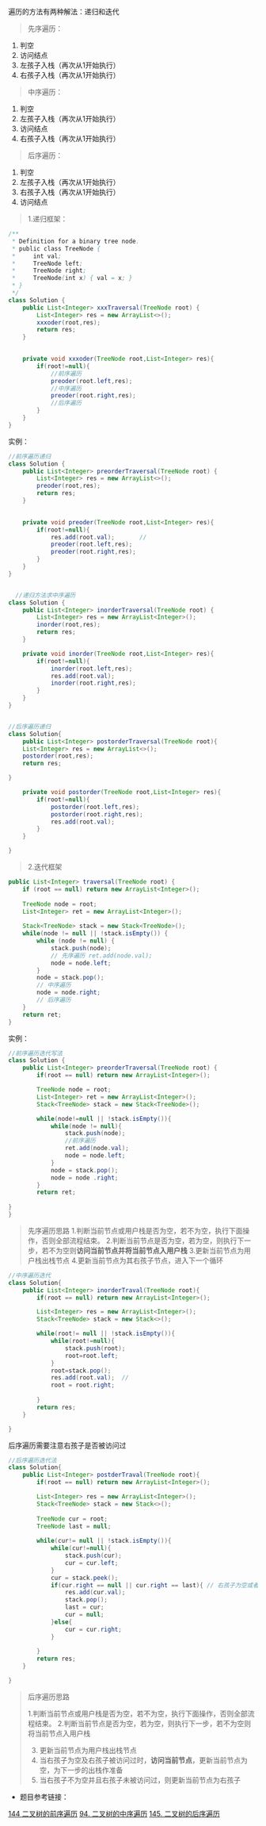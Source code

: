 遍历的方法有两种解法：递归和迭代

> 先序遍历：

 1. 判空
 2. 访问结点
 3. 左孩子入栈（再次从1开始执行）
 4. 右孩子入栈（再次从1开始执行）


>  中序遍历：

 1. 判空
 2. 左孩子入栈（再次从1开始执行）
 3. 访问结点
 4. 右孩子入栈（再次从1开始执行）

 

>  后序遍历：

 1. 判空
 2. 左孩子入栈（再次从1开始执行）
 3. 右孩子入栈（再次从1开始执行）
 4. 访问结点

 

> 1.递归框架：

```java
/**
 * Definition for a binary tree node.
 * public class TreeNode {
 *     int val;
 *     TreeNode left;
 *     TreeNode right;
 *     TreeNode(int x) { val = x; }
 * }
 */
class Solution {
    public List<Integer> xxxTraversal(TreeNode root) {
        List<Integer> res = new ArrayList<>();
        xxxoder(root,res);
        return res;
    }

    
    private void xxxoder(TreeNode root,List<Integer> res){
        if(root!=null){
            //前序遍历
            preoder(root.left,res);
            //中序遍历
            preoder(root.right,res);
            //后序遍历
        }
    }
}

```

实例：

```java
//前序遍历递归
class Solution {
    public List<Integer> preorderTraversal(TreeNode root) {
        List<Integer> res = new ArrayList<>();
        preoder(root,res);
        return res;
    }

    
    private void preoder(TreeNode root,List<Integer> res){
        if(root!=null){
            res.add(root.val);       //
            preoder(root.left,res);
            preoder(root.right,res);
        }
    }
}


  //递归方法求中序遍历
class Solution {
    public List<Integer> inorderTraversal(TreeNode root) {
        List<Integer> res = new ArrayList<Integer>();
        inorder(root,res);
        return res;
    }

    private void inorder(TreeNode root,List<Integer> res){
        if(root!=null){
            inorder(root.left,res);
            res.add(root.val);
            inorder(root.right,res);
        }
    }
}


//后序遍历递归
class Solution{
	public List<Integer> postorderTraversal(TreeNode root){
	List<Integer> res = new ArrayList<>();
	postorder(root,res);
	return res;	

}

	private void postorder(TreeNode root,List<Integer> res){
		if(root!=null){
			postorder(root.left,res);
			postorder(root.right,res);
			res.add(root.val);
		}
	}

}
```

> 2.迭代框架


```java
public List<Integer> traversal(TreeNode root) {
    if (root == null) return new ArrayList<Integer>();
    
    TreeNode node = root;
    List<Integer> ret = new ArrayList<Integer>();
    
    Stack<TreeNode> stack = new Stack<TreeNode>();
    while(node != null || !stack.isEmpty()) {
        while (node != null) {
            stack.push(node);
            // 先序遍历 ret.add(node.val);
            node = node.left;
        }
        node = stack.pop();
        // 中序遍历
        node = node.right;
        // 后序遍历
    }
    return ret;
}


```
实例：

```java
//前序遍历迭代写法
class Solution {
    public List<Integer> preorderTraversal(TreeNode root) {
        if(root == null) return new ArrayList<Integer>();

		TreeNode node = root;
		List<Integer> ret = new ArrayList<Integer>();
		Stack<TreeNode> stack = new Stack<TreeNode>();

		while(node!=null || !stack.isEmpty()){
			while(node != null){
				stack.push(node);
				//前序遍历
				ret.add(node.val);
				node = node.left;
			}
			node = stack.pop();
			node = node .right;
		}
		return ret;
		
}
}
```

> 先序遍历思路
> 1.判断当前节点或用户栈是否为空，若不为空，执行下面操作，否则全部流程结束。
> 2.判断当前节点是否为空，若为空，则执行下一步，若不为空则**访问当前节点并将当前节点入用户栈**
> 3.更新当前节点为用户栈出栈节点
> 4.更新当前节点为其右孩子节点，进入下一个循环




```java
//中序遍历迭代
class Solution{
	public List<Integer> inorderTraval(TreeNode root){
		if(root == null) return new ArrayList<Integer>();

		List<Integer> res = new ArrayList<Integer>();
		Stack<TreeNode> stack = new Stack<>();

		while(root!= null || !stack.isEmpty()){
			while(root!=null){
				stack.push(root);
				root=root.left;
			}
			root=stack.pop();
			res.add(root.val);  //
			root = root.right;
			
		}
		return res;
	}

}
```

后序遍历需要注意右孩子是否被访问过
```java
//后序遍历迭代法
class Solution{
	public List<Integer> postderTraval(TreeNode root){
		if(root == null) return new ArrayList<Integer>();

		List<Integer> res = new ArrayList<Integer>();
		Stack<TreeNode> stack = new Stack<>();
		
		TreeNode cur = root;
		TreeNode last = null;
		
		while(cur!= null || !stack.isEmpty()){
			while(cur!=null){
				stack.push(cur);
				cur = cur.left;
			}
			cur = stack.peek();
			if(cur.right == null || cur.right == last){ // 右孩子为空或者访问过了
				res.add(cur.val);
				stack.pop();
				last = cur;
				cur = null;
			}else{
				cur = cur.right;
			}
	
		}
		return res;
	}

}
```

> 后序遍历思路
>
>   1.判断当前节点或用户栈是否为空，若不为空，执行下面操作，否则全部流程结束。
>    2.判断当前节点是否为空，若为空，则执行下一步，若不为空则将当前节点入用户栈
>
> 3. 更新当前节点为用户栈出栈节点
> 4. 当右孩子为空及右孩子被访问过时，**访问当前节点**，更新当前节点为空，为下一步的出栈作准备
> 5. 当右孩子不为空并且右孩子未被访问过，则更新当前节点为右孩子

 - 题目参考链接：

[144 二叉树的前序遍历](https://leetcode-cn.com/problems/binary-tree-preorder-traversal/)
[94. 二叉树的中序遍历](https://leetcode-cn.com/problems/binary-tree-inorder-traversal/)
[145. 二叉树的后序遍历](https://leetcode-cn.com/problems/binary-tree-postorder-traversal/)